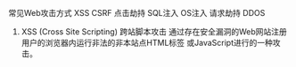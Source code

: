 常见Web攻击方式
    XSS
    CSRF
    点击劫持
    SQL注入
    OS注入
    请求劫持
    DDOS
 

1. XSS (Cross Site Scripting)
    跨站脚本攻击
    通过存在安全漏洞的Web网站注册用户的浏览器内运行非法的非本站点HTML标签
    或JavaScript进行的一种攻击。
        <script>alert(1)</script>